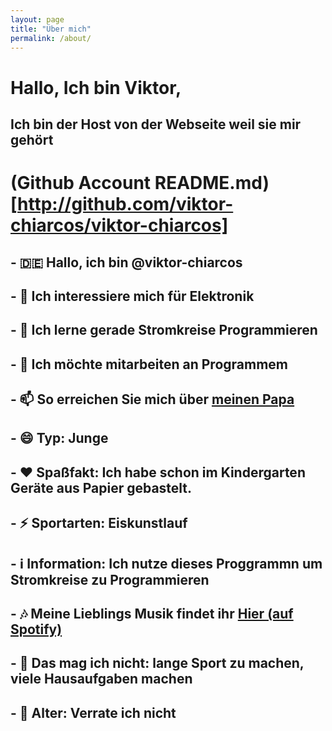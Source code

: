 ```yaml
---
layout: page
title: "Über mich"
permalink: /about/
---
```


# Hallo, Ich bin Viktor,
## Ich bin der Host von der Webseite weil sie mir gehört

# (Github Account README.md)[http://github.com/viktor-chiarcos/viktor-chiarcos]

## - 🇩🇪 Hallo, ich bin @viktor-chiarcos
## - 👀 Ich interessiere mich für Elektronik
## - 🌱 Ich lerne gerade Stromkreise Programmieren
## - 💞️ Ich möchte mitarbeiten an Programmem
## - 📫 So erreichen Sie mich über [meinen Papa](https://github.com/chiarcos)
## - 😄 Typ: Junge
## - ❤️ Spaßfakt: Ich habe schon im Kindergarten Geräte aus Papier gebastelt.
## - ⚡️ Sportarten: Eiskunstlauf
## - ℹ️ Information: Ich nutze dieses Proggrammn um Stromkreise zu Programmieren
## - 🎶 Meine Lieblings Musik findet ihr [Hier (auf Spotify) ](https://open.spotify.com/playlist/33a3P5kT2XK7V2NE11puD2?si=TZKCPxLFRGmnVrRYJPqH_g&pi=e-7_wwSH6USaOR)
## - 🙁 Das mag ich nicht: lange Sport zu machen, viele Hausaufgaben machen
## - 👴 Alter: Verrate ich nicht

